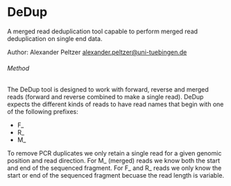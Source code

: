 # DeDup
A merged read deduplication tool capable to perform merged read deduplication on single end data. 

Author: Alexander Peltzer <alexander.peltzer@uni-tuebingen.de>

###### Method
The DeDup tool is designed to work with forward, reverse and merged reads (forward and reverse combined to make a single read).
DeDup expects the different kinds of reads to have read names that begin with one of the following prefixes:

- F_
- R_
- M_

To remove PCR duplicates we only retain a single read for a given genomic position and read direction. For M_ (merged) reads we know both the start and end of the sequenced fragment. For F_ and R_ reads we only know the start or end of the sequenced fragment becuase the read length is variable.

 
